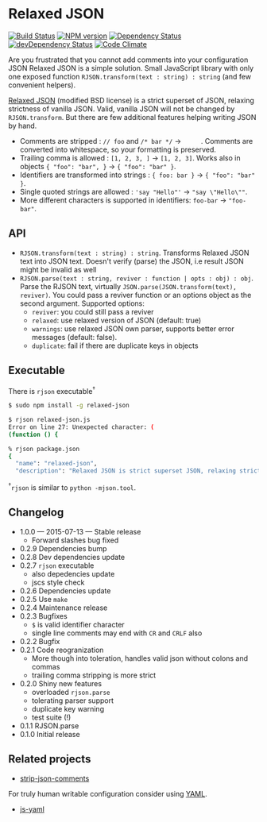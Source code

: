 # Relaxed JSON

[![Build Status](https://secure.travis-ci.org/phadej/relaxed-json.svg?branch=master)](http://travis-ci.org/phadej/relaxed-json)
[![NPM version](https://badge.fury.io/js/relaxed-json.svg)](http://badge.fury.io/js/relaxed-json)
[![Dependency Status](https://david-dm.org/phadej/relaxed-json.svg)](https://david-dm.org/phadej/relaxed-json)
[![devDependency Status](https://david-dm.org/phadej/relaxed-json/dev-status.svg)](https://david-dm.org/phadej/relaxed-json#info=devDependencies)
[![Code Climate](https://img.shields.io/codeclimate/github/phadej/relaxed-json.svg)](https://codeclimate.com/github/phadej/relaxed-json)

Are you frustrated that you cannot add comments into your configuration JSON
Relaxed JSON is a simple solution.
Small JavaScript library with only one exposed function `RJSON.transform(text : string) : string`
(and few convenient helpers).

[Relaxed JSON](http://oleg.fi/relaxed-json) (modified BSD license) is a strict superset of JSON,
relaxing strictness of vanilla JSON.
Valid, vanilla JSON will not be changed by `RJSON.transform`. But there are few additional
features helping writing JSON by hand.

* Comments are stripped : `// foo` and `/* bar */`  → `     `.
  Comments are converted into whitespace, so your formatting is preserved.
* Trailing comma is allowed : `[1, 2, 3, ]` → `[1, 2, 3]`. Works also in objects `{ "foo": "bar", }` → `{ "foo": "bar" }`.
* Identifiers are transformed into strings : `{ foo: bar }` → `{ "foo": "bar" }`.
* Single quoted strings are allowed : `'say "Hello"'` → `"say \"Hello\""`.
* More different characters is supported in identifiers: `foo-bar` → `"foo-bar"`.

## API

- `RJSON.transform(text : string) : string`.
  Transforms Relaxed JSON text into JSON text. Doesn't verify (parse) the JSON, i.e result JSON might be invalid as well
- `RJSON.parse(text : string, reviver : function | opts : obj) : obj`.
  Parse the RJSON text, virtually `JSON.parse(JSON.transform(text), reviver)`.
  You could pass a reviver function or an options object as the second argument. Supported options:
  - `reviver`: you could still pass a reviver
  - `relaxed`: use relaxed version of JSON (default: true)
  - `warnings`: use relaxed JSON own parser, supports better error messages (default: false).
  - `duplicate`: fail if there are duplicate keys in objects

## Executable

There is `rjson` executable<sup>&dagger;</sup>

```sh
$ sudo npm install -g relaxed-json

$ rjson relaxed-json.js
Error on line 27: Unexpected character: (
(function () {

% rjson package.json   
{
  "name": "relaxed-json",
  "description": "Relaxed JSON is strict superset JSON, relaxing strictness of valilla JSON",
```

<sup>&dagger;</sup>`rjson` is similar to `python -mjson.tool`.

## Changelog

- 1.0.0 &mdash; 2015-07-13 &mdash; Stable release
  - Forward slashes bug fixed
- 0.2.9 Dependencies bump
- 0.2.8 Dev dependencies update
- 0.2.7 `rjson` executable
  - also depedencies update
  - jscs style check
- 0.2.6 Dependencies update
- 0.2.5 Use `make`
- 0.2.4 Maintenance release
- 0.2.3 Bugfixes
  - `$` is valid identifier character
  - single line comments may end with `CR` and `CRLF` also
- 0.2.2 Bugfix
- 0.2.1 Code reogranization
  - More though into toleration, handles valid json without colons and commas
  - trailing comma stripping is more strict
- 0.2.0 Shiny new features
  - overloaded `rjson.parse`
  - tolerating parser support
  - duplicate key warning
  - test suite (!)
- 0.1.1 RJSON.parse
- 0.1.0 Initial release

## Related projects

- [strip-json-comments](https://www.npmjs.org/package/strip-json-comments)

For truly human writable configuration consider using [YAML](http://yaml.org/).

- [js-yaml](https://www.npmjs.com/package/js-yaml)
